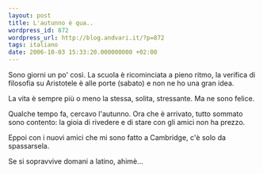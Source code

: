 ```yaml
---
layout: post
title: L'autunno è qua..
wordpress_id: 872
wordpress_url: http://blog.andvari.it/?p=872
tags: italiano
date: 2006-10-03 15:33:20.000000000 +02:00
---
```

Sono giorni un po' così. La scuola è ricominciata a pieno ritmo, la verifica di filosofia su Aristotele è alle porte (sabato) e non ne ho una gran idea.

La vita è sempre più o meno la stessa, solita, stressante. Ma ne sono felice.

Qualche tempo fa, cercavo l'autunno. Ora che è arrivato, tutto sommato sono contento: la gioia di rivedere e di stare con gli amici non ha prezzo.

Eppoi con i nuovi amici che mi sono fatto a Cambridge, c'è solo da spassarsela.

Se si sopravvive domani a latino, ahimè...
